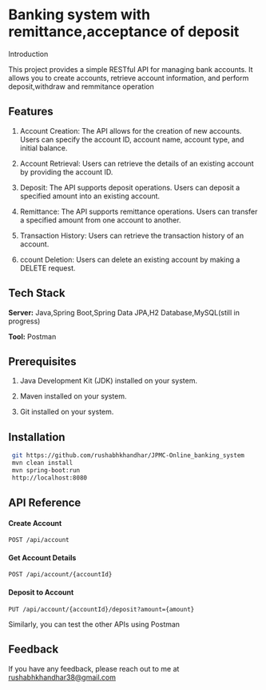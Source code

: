 
#  Banking system with remittance,acceptance of deposit 

Introduction

This project provides a simple RESTful API for managing bank accounts. It allows you to create accounts, retrieve account information, and perform deposit,withdraw and remmitance operation




## Features
1) Account Creation: The API allows for the creation of new accounts. Users can specify the account ID, account name, account type, and initial balance.

2) Account Retrieval: Users can retrieve the details of an existing account by providing the account ID.

3) Deposit: The API supports deposit operations. Users can deposit a specified amount into an existing account.

4) Remittance: The API supports remittance operations. Users can transfer a specified amount from one account to another.

5) Transaction History: Users can retrieve the transaction history of an account.

6) ccount Deletion: Users can delete an existing account by making a DELETE request.



## Tech Stack

**Server:** Java,Spring Boot,Spring Data JPA,H2 Database,MySQL(still in progress)

**Tool:** Postman

## Prerequisites
1) Java Development Kit (JDK) installed on your system.

2) Maven installed on your system.

3) Git installed on your system.





## Installation

```bash
 git https://github.com/rushabhkhandhar/JPMC-Online_banking_system
 mvn clean install
 mvn spring-boot:run
 http://localhost:8080
```


## API Reference

#### Create Account

```http
POST /api/account
```

#### Get Account Details

```http
POST /api/account/{accountId}
```

#### Deposit to Account

```http
PUT /api/account/{accountId}/deposit?amount={amount}

```
Similarly, you can test the other APIs using Postman


## Feedback

If you have any feedback, please reach out to me at rushabhkhandhar38@gmail.com

